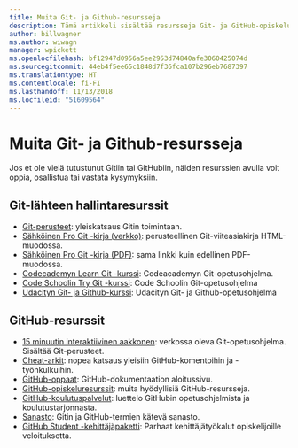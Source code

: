 ```yaml
---
title: Muita Git- ja Github-resursseja
description: Tämä artikkeli sisältää resursseja Git- ja GitHub-opiskeluun docs.microsoft.comiin osallistumiseksi.
author: billwagner
ms.author: wiwagn
manager: wpickett
ms.openlocfilehash: bf12947d0956a5ee2953d74840afe3060425074d
ms.sourcegitcommit: 44eb4f5ee65c1848d7f36fca107b296eb7687397
ms.translationtype: HT
ms.contentlocale: fi-FI
ms.lasthandoff: 11/13/2018
ms.locfileid: "51609564"
---
```

# <a name="additional-git-and-github-resources"></a>Muita Git- ja Github-resursseja

Jos et ole vielä tutustunut Gitiin tai GitHubiin, näiden resurssien avulla voit oppia, osallistua tai vastata kysymyksiin.

## <a name="git-source-control-resources"></a>Git-lähteen hallintaresurssit

- [Git-perusteet](https://go.microsoft.com/fwlink/?linkid=853939): yleiskatsaus Gitin toimintaan.
- [Sähköinen Pro Git -kirja (verkko)](https://go.microsoft.com/fwlink/?linkid=853940): perusteellinen Git-viiteasiakirja HTML-muodossa.
- [Sähköinen Pro Git -kirja (PDF)](https://progit2.s3.amazonaws.com/en/2016-03-22-f3531/progit-en.1084.pdf): sama linkki kuin edellinen PDF-muodossa.
- [Codecademyn Learn Git -kurssi](https://www.codecademy.com/learn/learn-git): Codeacademyn Git-opetusohjelma.
- [Code Schoolin Try Git -kurssi](https://www.codeschool.com/courses/try-git): Code Schoolin Git-opetusohjelma
- [Udacityn Git- ja Github-kurssi](https://www.udacity.com/course/how-to-use-git-and-github--ud775): Udacityn Git- ja Github-opetusohjelma

## <a name="github-resources"></a>GitHub-resurssit

- [15 minuutin interaktiivinen aakkonen](https://try.github.io/): verkossa oleva Git-opetusohjelma. Sisältää Git-perusteet.
- [Cheat-arkit](https://go.microsoft.com/fwlink/?linkid=853941): nopea katsaus yleisiin GitHub-komentoihin ja -työnkulkuihin.
- [GitHub-oppaat](https://guides.github.com/): GitHub-dokumentaation aloitussivu.
- [GitHub-opiskeluresurssit](https://help.github.com/articles/git-and-github-learning-resources/): muita hyödyllisiä GitHub-resursseja.
- [GitHub-koulutuspalvelut](https://services.github.com/training/): luettelo GitHubin opetusohjelmista ja koulutustarjonnasta.
- [Sanasto](https://help.github.com/articles/github-glossary): Gitin ja GitHub-termien kätevä sanasto.
- [GitHub Student -kehittäjäpaketti](https://education.github.com/pack): Parhaat kehittäjätyökalut opiskelijoille veloituksetta.
